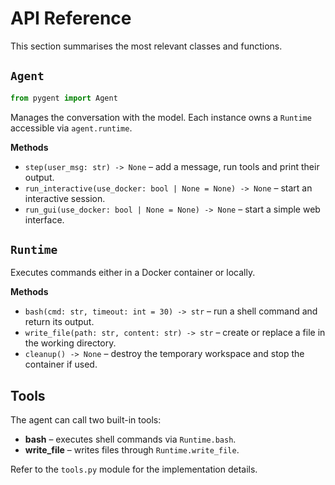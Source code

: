 # API Reference

This section summarises the most relevant classes and functions.

## `Agent`

```python
from pygent import Agent
```

Manages the conversation with the model. Each instance owns a
`Runtime` accessible via ``agent.runtime``.

**Methods**

- `step(user_msg: str) -> None` – add a message, run tools and print
  their output.
- `run_interactive(use_docker: bool | None = None) -> None` – start an
  interactive session.
- `run_gui(use_docker: bool | None = None) -> None` – start a simple
  web interface.

## `Runtime`

Executes commands either in a Docker container or locally.

**Methods**

- `bash(cmd: str, timeout: int = 30) -> str` – run a shell command and
  return its output.
- `write_file(path: str, content: str) -> str` – create or replace a
  file in the working directory.
- `cleanup() -> None` – destroy the temporary workspace and stop the
  container if used.

## Tools

The agent can call two built-in tools:

- **bash** &ndash; executes shell commands via `Runtime.bash`.
- **write_file** &ndash; writes files through `Runtime.write_file`.

Refer to the `tools.py` module for the implementation details.

